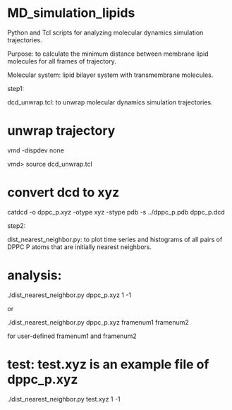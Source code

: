 # MD_simulation_lipids

Python and Tcl scripts for analyzing molecular dynamics simulation trajectories.

Purpose: to calculate the minimum distance between membrane lipid molecules for all frames of trajectory.

Molecular system: lipid bilayer system with transmembrane molecules.


step1:

   dcd_unwrap.tcl: to unwrap molecular dynamics simulation trajectories.

   # unwrap trajectory
   
   vmd -dispdev none
   
   vmd> source dcd_unwrap.tcl

   # convert dcd to xyz
   
   catdcd -o dppc_p.xyz -otype xyz -stype pdb -s ../dppc_p.pdb  dppc_p.dcd


step2: 

   dist_nearest_neighbor.py: to plot time series and histograms of all pairs of DPPC P atoms that are initially nearest neighbors.

   # analysis:
   
   ./dist_nearest_neighbor.py dppc_p.xyz 1 -1
   
   or
   
   ./dist_nearest_neighbor.py dppc_p.xyz framenum1 framenum2
   
   for user-defined framenum1 and framenum2

   # test: test.xyz is an example file of dppc_p.xyz
   
   ./dist_nearest_neighbor.py test.xyz 1 -1
